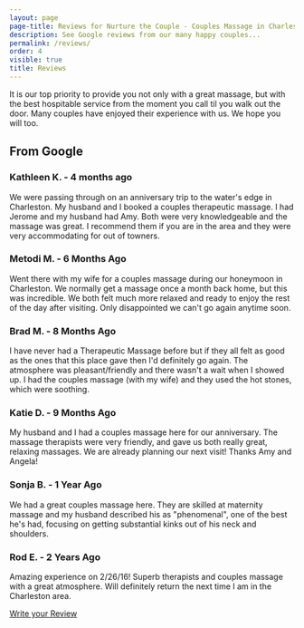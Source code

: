 ```yaml
---
layout: page
page-title: Reviews for Nurture the Couple - Couples Massage in Charleston SC
description: See Google reviews from our many happy couples...
permalink: /reviews/
order: 4
visible: true
title: Reviews
---
```

It is our top priority to provide you not only with a great massage, but with the best hospitable service from the moment you call til you walk out the door.  Many couples have enjoyed their experience with us.  We hope you will too.  

## From Google

### Kathleen K. - 4 months ago
We were passing through on an anniversary trip to the water's edge in Charleston. My husband and I booked a couples therapeutic massage. I had Jerome and my husband had Amy. Both were very knowledgeable and the massage was great. I recommend them if you are in the area and they were very accommodating for out of towners.

### Metodi M. - 6 Months Ago
Went there with my wife for a couples massage during our honeymoon in Charleston. We normally get a massage once a month back home, but this was incredible. We both felt much more relaxed and ready to enjoy the rest of the day after visiting. Only disappointed we can't go again anytime soon.

### Brad M. - 8 Months Ago
I have never had a Therapeutic Massage before but if they all felt as good as the ones that this place gave then I'd definitely go again. The atmosphere was pleasant/friendly and there wasn't a wait when I showed up. I had the couples massage (with my wife) and they used the hot stones, which were soothing.

### Katie D. - 9 Months Ago
My husband and I had a couples massage here for our anniversary.  The massage therapists were very friendly, and gave us both really great, relaxing massages.  We are already planning our next visit!  Thanks Amy and Angela!

### Sonja B. - 1 Year Ago
We had a great couples massage here. They are skilled at maternity massage and my husband described his as "phenomenal", one of the best he's had, focusing on getting substantial kinks out of his neck and shoulders.

### Rod E. - 2 Years Ago
Amazing experience on 2/26/16!  Superb therapists and couples massage with a great atmosphere.  Will definitely return the next time I am in the Charleston area.

[Write your Review](https://search.google.com/local/writereview?placeid=ChIJyYjisnJ8_ogR-7Khp0qBbSY)



